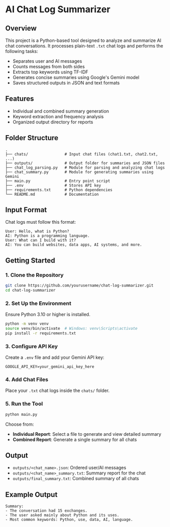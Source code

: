 # AI Chat Log Summarizer

## Overview

This project is a Python-based tool designed to analyze and summarize AI chat conversations. It processes plain-text `.txt` chat logs and performs the following tasks:

- Separates user and AI messages
- Counts messages from both sides
- Extracts top keywords using TF-IDF
- Generates concise summaries using Google's Gemini model
- Saves structured outputs in JSON and text formats

## Features

- Individual and combined summary generation
- Keyword extraction and frequency analysis
- Organized output directory for reports

## Folder Structure

```
.
├── chats/                # Input chat files (chat1.txt, chat2.txt, ...)
├── outputs/              # Output folder for summaries and JSON files
├── chat_log_parsing.py   # Module for parsing and analyzing chat logs
├── chat_summary.py       # Module for generating summaries using Gemini
├── main.py               # Entry point script
├── .env                  # Stores API key
├── requirements.txt      # Python dependencies
└── README.md             # Documentation
```

## Input Format

Chat logs must follow this format:

```
User: Hello, what is Python?
AI: Python is a programming language.
User: What can I build with it?
AI: You can build websites, data apps, AI systems, and more.
```

## Getting Started

### 1. Clone the Repository

```bash
git clone https://github.com/yourusername/chat-log-summarizer.git
cd chat-log-summarizer
```

### 2. Set Up the Environment

Ensure Python 3.10 or higher is installed.

```bash
python -m venv venv
source venv/bin/activate  # Windows: venv\Scripts\activate
pip install -r requirements.txt
```

### 3. Configure API Key

Create a `.env` file and add your Gemini API key:

```
GOOGLE_API_KEY=your_gemini_api_key_here
```

### 4. Add Chat Files

Place your `.txt` chat logs inside the `chats/` folder.

### 5. Run the Tool

```bash
python main.py
```

Choose from:

- **Individual Report**: Select a file to generate and view detailed summary
- **Combined Report**: Generate a single summary for all chats

## Output

- `outputs/<chat_name>.json`: Ordered user/AI messages
- `outputs/<chat_name>_summary.txt`: Summary report for the chat
- `outputs/final_summary.txt`: Combined summary of all chats

## Example Output

```
Summary:
- The conversation had 15 exchanges.
- The user asked mainly about Python and its uses.
- Most common keywords: Python, use, data, AI, language.
```

